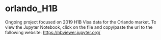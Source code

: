 # orlando_H1B
Ongoing project focused on 2019 H1B Visa data for the Orlando market. 
To view the Jupyter Notebook, click on the file and copy/paste the url to the following website: https://nbviewer.jupyter.org/

